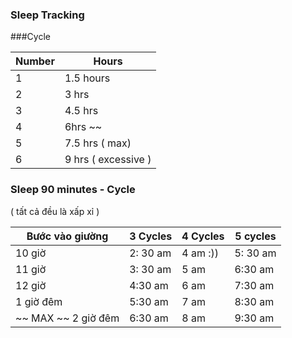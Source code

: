 ### Sleep Tracking ###

###Cycle

Number | Hours
--|--  
1| 1.5 hours  
2| 3  hrs  
3| 4.5 hrs  
4| 6hrs  ~~
5| 7.5 hrs ( max)  
6| 9 hrs ( excessive )

### Sleep 90 minutes - Cycle  ###
( tất cả đều là xấp xỉ )

Bước vào giường| 3 Cycles |4 Cycles  | 5 cycles
--|--|--|--
10 giờ| 2: 30 am|4 am :)) | 5: 30 am  
11 giờ | 3: 30 am | 5 am | 6:30 am  
12 giờ | 4:30 am| 6 am| 7:30  am
1 giờ đêm | 5:30 am| 7 am| 8:30 am  
~~ MAX ~~ 2 giờ đêm | 6:30 am | 8 am | 9:30 am  




